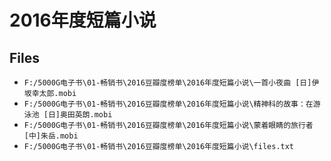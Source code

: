 # 2016年度短篇小说

## Files

- `F:/5000G电子书\01-畅销书\2016豆瓣度榜单\2016年度短篇小说\一首小夜曲 [日]伊坂幸太郎.mobi`
- `F:/5000G电子书\01-畅销书\2016豆瓣度榜单\2016年度短篇小说\精神科的故事：在游泳池 [日]奥田英朗.mobi`
- `F:/5000G电子书\01-畅销书\2016豆瓣度榜单\2016年度短篇小说\蒙着眼睛的旅行者 [中]朱岳.mobi`
- `F:/5000G电子书\01-畅销书\2016豆瓣度榜单\2016年度短篇小说\files.txt`
